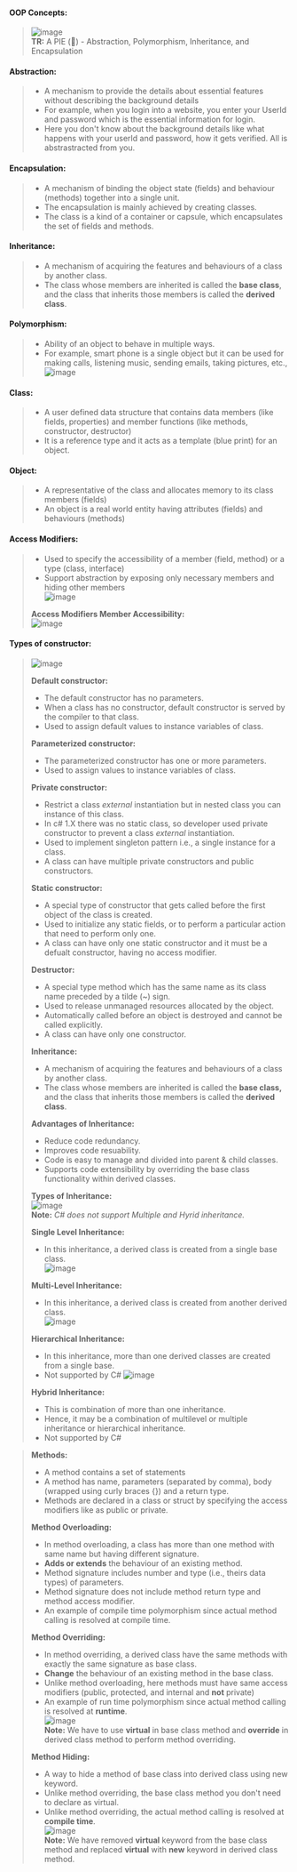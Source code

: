 #### OOP Concepts:   
> ![image](https://user-images.githubusercontent.com/58625165/215205861-8dd5adad-97bb-4d7f-bba0-4c159e099ff4.png)  
> **TR:** A PIE (🥧) - Abstraction, Polymorphism, Inheritance, and Encapsulation   

#### Abstraction:   
> - A mechanism to provide the details about essential features without describing the background details  
> - For example, when you login into a website, you enter your UserId and password which is the essential information for login.   
> - Here you don't know about the background details like what happens with your userId and password, how it gets verified. All is abstrastracted from you.   

#### Encapsulation:   
> - A mechanism of binding the object state (fields) and behaviour (methods) together into a single unit.  
> - The encapsulation is mainly achieved by creating classes.     
> - The class is a kind of a container or capsule, which encapsulates the set of fields and methods.   

#### Inheritance:   
> - A mechanism of acquiring the features and behaviours of a class by another class.   
> - The class whose members are inherited is called the **base class**, and the class that inherits those members is called the  **derived class**.   

#### Polymorphism:   
> - Ability of an object to behave in multiple ways.     
> - For example, smart phone is a single object but it can be used for making calls, listening music, sending emails, taking pictures, etc.,   
> ![image](https://user-images.githubusercontent.com/58625165/215212595-a7a18f21-d5a7-4ac5-9f7d-b8d33453d6cc.png)   

#### Class:   
> - A user defined data structure that contains data members (like fields, properties) and member functions (like methods, constructor, destructor)  
> - It is a  reference type and it acts as a template (blue print) for an object.   

#### Object:   
> - A representative of the class and allocates memory to its class members (fields)   
> - An object is a real world entity having attributes (fields) and behaviours (methods)   

#### Access Modifiers:  
> - Used to specify the accessibility of a member (field, method) or a type (class, interface)  
> - Support abstraction by exposing only necessary members and hiding other members  
> ![image](https://user-images.githubusercontent.com/58625165/215214269-2c337923-8ed7-4e91-ba0c-0713e251fd8b.png)   
> 
> **Access Modifiers Member Accessibility:**  
> ![image](https://user-images.githubusercontent.com/58625165/215214405-bb3c0a94-6a1b-4ada-984f-0d5fedb2c092.png)    

#### Types of constructor:  
> ![image](https://user-images.githubusercontent.com/58625165/215222241-f2138994-518c-47ac-817f-10761a482975.png)   
> 
> **Default constructor:**   
> - The default constructor has no parameters.   
> - When a class has no constructor, default constructor is served by the compiler to that class.   
> - Used to assign default values to instance variables of class.   
>  
> **Parameterized constructor:**   
> - The parameterized constructor has one or more parameters.   
> - Used to assign values to instance variables of class.  
>  
> **Private constructor:**  
> - Restrict a class _external_ instantiation but in nested class you can instance of this class.   
> - In c# 1.X there was no static class, so developer used private constructor to prevent a class _external_ instantiation.   
> - Used to implement singleton pattern i.e., a single instance for a class.    
> - A class can have multiple private constructors and public constructors.   
> 
> **Static constructor:**   
> - A special type of constructor that gets called before the first object of the class is created.   
> - Used to initialize any static fields, or to perform a particular action that need to perform only one.   
> - A class can have only one static constructor and it must be a defualt constructor, having no access modifier.   
> 
> **Destructor:**  
> - A special type method which has the same name as its class name preceded by a tilde (~) sign.   
> - Used to release unmanaged resources allocated by the object.  
> - Automatically called before an object is destroyed and cannot be called explicitly.   
> - A class can have only one constructor.   
> 
> **Inheritance:**   
> - A mechanism of acquiring the features and behaviours of a class by another class. 
> - The class whose members are inherited is called the **base class,** and the class that inherits those members is called the **derived class**.   
> 
> **Advantages of Inheritance:**   
> - Reduce code redundancy.    
> - Improves code resuability.   
> - Code is easy to manage and divided into parent & child classes.   
> - Supports code extensibility by overriding the base class functionality within derived classes.       
> 
> **Types of Inheritance:**  
> ![image](https://user-images.githubusercontent.com/58625165/215283835-4987d4aa-e5a3-4fb0-9c3b-c2a134e8c96f.png)   
> **Note:** _C# does not support Multiple and Hyrid inheritance._   
> 
> **Single Level Inheritance:**   
> - In this inheritance, a derived class is created from a single base class.   
> ![image](https://user-images.githubusercontent.com/58625165/215283986-a728767c-9f28-4cc0-87f0-ec724efb4db2.png)  
> 
> **Multi-Level Inheritance:**   
> - In this inheritance, a derived class is created from another derived class.   
> ![image](https://user-images.githubusercontent.com/58625165/215283999-640f68fe-3a32-41a2-961a-1e4a552c0da4.png)    
> 
> **Hierarchical Inheritance:**   
> - In this inheritance, more than one derived classes are created from a single base.    
> - Not supported by C#
> ![image](https://user-images.githubusercontent.com/58625165/215284051-343feb29-d371-4bae-9020-c4e307e1847e.png)    
> 
> **Hybrid Inheritance:**   
> - This is combination of more than one inheritance.   
> - Hence, it may be a combination of multilevel or multiple inheritance or hierarchical inheritance.   
> - Not supported by C#   
 
> 
> **Methods:**   
> - A method contains a set of statements   
> - A method has name, parameters (separated by comma), body (wrapped using curly braces {}) and a return type.   
> - Methods are declared in a class or struct by specifying the access modifiers like as public or private.   
> 
> **Method Overloading:**   
> - In method overloading, a class has more than one method with same name but having different signature.  
> - **Adds or extends** the behaviour of an existing method.  
> - Method signature includes number and type (i.e., theirs data types) of parameters.   
> - Method signature does not include method return type and method access modifier.   
> - An example of compile time polymorphism since actual method calling is resolved at compile time.   
> 
> **Method Overriding:**   
> - In method overriding, a derived class have the same methods with exactly the same signature as base class.  
> - **Change** the behaviour of an existing method in the base class.   
> - Unlike method overloading, here methods must have same access modifiers (public, protected, and internal and **not** private)    
> - An example of run time polymorphism since actual method calling is resolved at **runtime**.   
>  ![image](https://user-images.githubusercontent.com/58625165/215285317-2704c05b-435f-4901-a38a-7d74f6149d1d.png)    
>  **Note:** We have to use **virtual** in base class method and **override** in derived class method to perform method overriding.   
>  
>  **Method Hiding:**   
>  - A way to hide a method of base class into derived class using new keyword.   
>  - Unlike method overriding, the base class method you don't need to declare as virtual.   
>  - Unlike method overriding, the actual method calling is resolved at **compile time**.   
>  ![image](https://user-images.githubusercontent.com/58625165/215285854-8037c400-ffd1-456c-9e12-827abe185adc.png)   
>  **Note:** We have removed **virtual** keyword from the base class method and replaced **virtual** with **new** keyword in derived class method.   
>  
